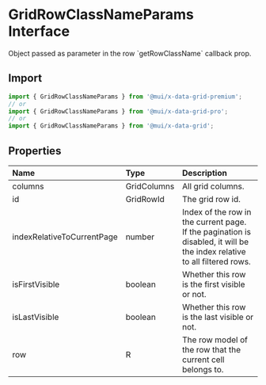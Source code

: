 # GridRowClassNameParams Interface

<p class="description">Object passed as parameter in the row `getRowClassName` callback prop.</p>

## Import

```js
import { GridRowClassNameParams } from '@mui/x-data-grid-premium';
// or
import { GridRowClassNameParams } from '@mui/x-data-grid-pro';
// or
import { GridRowClassNameParams } from '@mui/x-data-grid';
```

## Properties

| Name                                                      | Type                                       | Description                                                                                                                   |
| :-------------------------------------------------------- | :----------------------------------------- | :---------------------------------------------------------------------------------------------------------------------------- |
| <span class="prop-name">columns</span>                    | <span class="prop-type">GridColumns</span> | All grid columns.                                                                                                             |
| <span class="prop-name">id</span>                         | <span class="prop-type">GridRowId</span>   | The grid row id.                                                                                                              |
| <span class="prop-name">indexRelativeToCurrentPage</span> | <span class="prop-type">number</span>      | Index of the row in the current page.<br />If the pagination is disabled, it will be the index relative to all filtered rows. |
| <span class="prop-name">isFirstVisible</span>             | <span class="prop-type">boolean</span>     | Whether this row is the first visible or not.                                                                                 |
| <span class="prop-name">isLastVisible</span>              | <span class="prop-type">boolean</span>     | Whether this row is the last visible or not.                                                                                  |
| <span class="prop-name">row</span>                        | <span class="prop-type">R</span>           | The row model of the row that the current cell belongs to.                                                                    |
